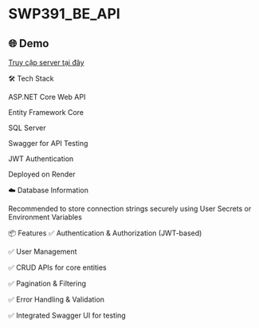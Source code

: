 # SWP391_BE_API
## 🌐 Demo

[Truy cập server tại đây](https://swp391-be-api.onrender.com/swagger/index.html)


🛠️ Tech Stack

ASP.NET Core Web API

Entity Framework Core

SQL Server

Swagger for API Testing

JWT Authentication

Deployed on Render

☁️ Database Information


Recommended to store connection strings securely using User Secrets or Environment Variables

📦 Features
✅ Authentication & Authorization (JWT-based)

✅ User Management

✅ CRUD APIs for core entities

✅ Pagination & Filtering

✅ Error Handling & Validation

✅ Integrated Swagger UI for testing
